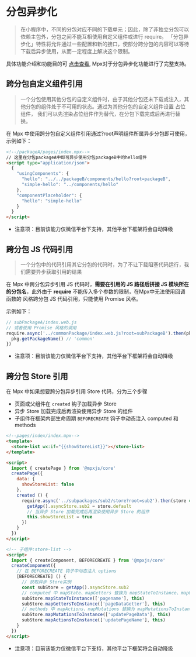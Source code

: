 # 分包异步化

>在小程序中，不同的分包对应不同的下载单元；因此，除了非独立分包可以依赖主包外，分包之间不能互相使用自定义组件或进行 require。
「分包异步化」特性将允许通过一些配置和新的接口，使部分跨分包的内容可以等待下载后异步使用，从而一定程度上解决这个限制。

具体功能介绍和功能目的可 [点击查看](https://developers.weixin.qq.com/miniprogram/dev/framework/subpackages/async.html), Mpx对于分包异步化功能进行了完整支持。

## 跨分包自定义组件引用
>一个分包使用其他分包的自定义组件时，由于其他分包还未下载或注入，其他分包的组件处于不可用的状态。通过为其他分包的自定义组件设置 占位组件，
我们可以先渲染占位组件作为替代，在分包下载完成后再进行替换。
> 
在 Mpx 中使用跨分包自定义组件引用通过?root声明组件所属异步分包即可使用，示例如下：
```html
<!--/packageA/pages/index.mpx-->
// 这里在分包packageA中即可异步使用分包packageB中的hello组件
<script type="application/json">
  {
    "usingComponents": {
      "hello": "../../packageB/components/hello?root=packageB",
      "simple-hello": "../components/hello"
    },
    "componentPlaceholder": {
      "hello": "simple-hello"
    }
  }
</script>
```
- 注意项：目前该能力仅微信平台下支持，其他平台下框架将会自动降级

## 跨分包 JS 代码引用
>一个分包中的代码引用其它分包的代码时，为了不让下载阻塞代码运行，我们需要异步获取引用的结果

在 Mpx 中跨分包异步引用 JS 代码时，**需要在引用的 JS 路径后拼接 JS 模块所在的分包名**，此外由于 **require** 不能传入多个参数的限制，在Mpx中无法使用回调函数的
风格跨分包 JS 代码引用，只能使用 Promise 风格。

示例如下：
```js
// subPackageA/index.web.js
// 或者使用 Promise 风格的调用
require.async('../commonPackage/index.web.js?root=subPackageB').then(pkg => {
  pkg.getPackageName() // 'common'
})
```
- 注意项：目前该能力仅微信平台下支持，其他平台下框架将会自动降级

## 跨分包 Store 引用
在 Mpx 中如果想要跨分包异步引用 Store 代码，分为三个步骤
- 页面或父组件在 `created` 钩子加载异步 Store
- 异步 Store 加载完成后再渲染使用异步 Store 的组件
- 子组件在框架内部生命周期 `BEFORECREATE` 钩子中动态注入 computed 和 methods
```html
<!--pages/index/index.mpx-->
<template>
  <store-list wx:if="{{showStoreList}}"></store-list>
</template>

<script>
  import { createPage } from '@mpxjs/core'
  createPage({
    data: {
      showStoreList: false
    },
    created () {
      require.async('../subpackages/sub2/store?root=sub2').then(store => {
        getApp().asyncStore.sub2 = store.default
        // 当异步 Store 加载完成后再渲染使用异步 Store 的组件
        this.showStoreList = true
      })
    }
  })
</script>

<!-- 子组件:store-list -->
<script>
  import { createComponent, BEFORECREATE } from '@mpxjs/core'
  createComponent({
    // 在 BEFORECREATE 钩子中动态注入 options
    [BEFORECREATE] () {
      // 获取异步 Store实例
      const subStore = getApp().asyncStore.sub2
      // computed 中 mapState、mapGetters 替换为 mapStateToInstance、mapGettersToInstance，最后一个参数必须传当前 component 实例 this
      subStore.mapStateToInstance(['pagename'], this)
      subStore.mapGettersToInstance(['pageDataGetter'], this)
      // methods 中 mapActions、mapMutations 替换为 mapMutationsToInstance、mapActionsToInstance，最后一个参数必须传当前 component 实例 this
      subStore.mapMutationsToInstance(['updatePageData'], this)
      subStore.mapActionsToInstance(['updatePageName'], this)
    }
  })
</script>
```
- 注意项：目前该能力仅微信平台下支持，其他平台下框架将会自动降级

